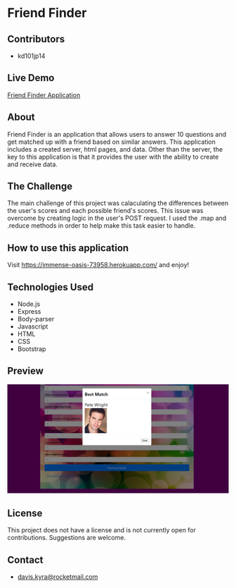 # Friend Finder

## Contributors
- kd101jp14

## Live Demo
[Friend Finder Application](https://immense-oasis-73958.herokuapp.com/)


## About
Friend Finder is an application that allows users to answer 10 questions and get matched up with a friend based on similar answers. This application includes a created server, html pages, and data. Other than the server, the key to this application is that it provides the user with the ability to create and receive data. 

## The Challenge
The main challenge of this project was calaculating the differences between the user's scores and each possible friend's scores. This issue was overcome by creating logic in the user's POST request. I used the .map and .reduce methods in order to help make this task easier to handle.

## How to use this application
Visit https://immense-oasis-73958.herokuapp.com/ and enjoy!

## Technologies Used
- Node.js
- Express
- Body-parser
- Javascript
- HTML
- CSS
- Bootstrap

## Preview
![Friend Finder Image](assets/images/ff_screenshot.png)

## License

This project does not have a license and is not currently open for contributions. Suggestions are welcome.

## Contact
- davis.kyra@rocketmail.com
